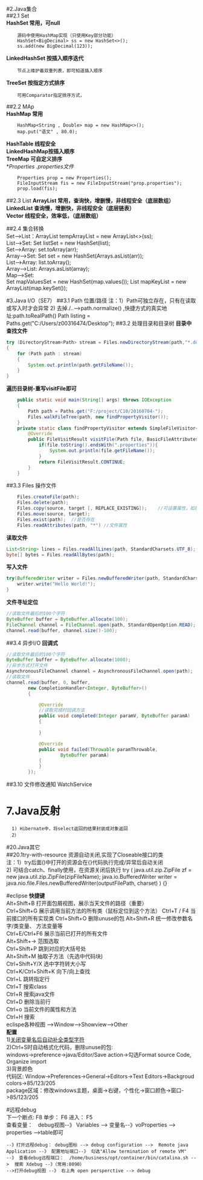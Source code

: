 #2.Java集合  
##2.1 Set  
**HashSet 常用，可null**
```
	源码中使用HashMap实现（只使用Key部分功能）  
	HashSet<BigDecimal> ss = new HashSet<>();  
	ss.add(new BigDecimal(123));  
```
**LinkedHashSet 按插入顺序迭代**  
```
	节点上维护着双重列表，即可知道插入顺序  
```
**TreeSet 按指定方式排序** 
```
	可用Comparator指定排序方式，  
```
##2.2 MAp  
**HashMap 常用**
```
	HashMap<String , Double> map = new HashMap<>(); 
	map.put("语文" , 80.0);
```
**HashTable 线程安全**  
**LinkedHashMap按插入顺序**  
**TreeMap 可自定义排序**  
**Properties *.properties文件**  
```
	Properties prop = new Properties(); 
	FileInputStream fis = new FileInputStream("prop.properties");
	prop.load(fis); 
 ``` 
##2.3 List
**ArrayList 常用，查询快，增删慢，非线程安全（底层数组）**  
**LinkedList 查询慢，增删快，非线程安全（底层链表）**  
**Vector 线程安全，效率低，（底层数组）**  

##2.4 集合转换  
    Set-->List：ArrayList<BigDecimal> tempArrayList = new ArrayList<>(ss);  
    List-->Set: Set<String> listSet = new HashSet<String>(list);  
    Set-->Array: set.toArray(arr);  
    Array-->Set: Set<String> set = new HashSet<String>(Arrays.asList(arr));  
    List-->Array: list.toArray();  
    Array-->List: Arrays.asList(array);  
    Map-->Set:  
        Set<String> mapValuesSet = new HashSet<String>(map.values()); 
        List<String> mapKeyList = new ArrayList<String>(map.keySet()); 

#3.Java I/O（SE7）
##3.1 Path 位置/路径
    注：1）Path可独立存在，只有在读取或写入时才会异常
        2) 去掉./..-->path.normalize() ,快捷方式的真实地址:path.toRealPath()
    Path listing = Paths.get("C:/Users/z00316474/Desktop");
##3.2 处理目录和目录树
**目录中查找文件**
```java
try (DirectoryStream<Path> stream = Files.newDirectoryStream(path,"*.doc"))
{
	for (Path path : stream)
	{
		System.out.println(path.getFileName());
	}
}
```
**遍历目录树-重写visitFile即可**
```java
    public static void main(String[] args) throws IOException
    {
        Path path = Paths.get("F:/project/C10/20160704-");
        Files.walkFileTree(path, new findPropertyVisitor());
    }
    private static class findPropertyVisitor extends SimpleFileVisitor<Path>{
        @Override
        public FileVisitResult visitFile(Path file, BasicFileAttributes attributes){
            if(file.toString().endsWith(".properties")){
                System.out.println(file.getFileName());
            }
            return FileVisitResult.CONTINUE;
        }
    }
```
##3.3 Files 操作文件
```java
    Files.createFile(path);
    Files.delete(path);
    Files.copy(source, target [, REPLACE_EXISTING]);    //可设置属性，如覆盖已有文件
    Files.move(source, target);
    Files.exist(path);  //是否存在
    Files.readAttributes(path, "*") //文件属性
```
**读取文件**
```java
List<String> lines = Files.readAllLines(path, StandardCharsets.UTF_8);
byte[] bytes = Files.readAllBytes(path);
```
**写入文件**
```java
try(BufferedWriter writer = Files.newBufferedWriter(path, StandardCharsets.UTF_8, StandardOpenOption.WRITE)){
    writer.write("Hello World!");
}
```
**文件寻址定位**
```java
//读取文件最后的100个字符
ByteBuffer buffer = ByteBuffer.allocate(100);
FileChannel channel = FileChannel.open(path, StandardOpenOption.READ);
channel.read(buffer, channel.size()-100);
```
##3.4 异步I/O
**回调式**
```java
//读取文件最后的100个字符
ByteBuffer buffer = ByteBuffer.allocate(1000);
//异步方式打开文件
AsynchronousFileChannel channel = AsynchronousFileChannel.open(path);
//读取文件
channel.read(buffer, 0, buffer,
        new CompletionHandler<Integer, ByteBuffer>()
        {

            @Override
            //读取完成时回调方法
            public void completed(Integer paramV, ByteBuffer paramA)
            {
                
            }

            @Override
            public void failed(Throwable paramThrowable,
                    ByteBuffer paramA)
            {
            }
        });
```


##3.10 文件修改通知 WatchService

# 7.Java反射
```
  1) Hibernate中，将select返回的结果封装成对象返回
  2）
```


#20.Java其它  
##20.1try-with-resource 资源自动关闭,实现了Closeable接口的类    
    注：1）try后面()中打开的资源会在{}代码执行完成/异常后自动关闭  
        2) 可结合catch、finally使用，在资源关闭后执行
    try (
      java.util.zip.ZipFile zf = new java.util.zip.ZipFile(zipFileName);
      java.io.BufferedWriter writer = java.nio.file.Files.newBufferedWriter(outputFilePath, charset)
    ) {}

#eclipse
**快捷键**  
    Alt+Shift+B 打开面包屑视图，展示当天文件的路径（重要）  
    Ctrl+Shift+G  展示调用当前方法的所有类（鼠标定位到这个方法） 
    Ctrl+T / F4  当前接口的所有实现类
    Ctrl+Shift+O 删除unuse的包
    Alt+Shift+R  统一修改参数名字/类变量、 方法变量等  
    Ctrl+E/Ctrl+F6 展示当前已打开的所有文件  
    Alt+Shift+->  范围选取  
    Ctrl+Shift+P  跳到对应的大括号处  
    Alt+Shift+M   抽取子方法（先选中代码块)  
    Ctrl+Shift+Y/X  选中字符转大小写  
    Ctrl+K/Ctrl+Shift+K 向下/向上查找  
    Ctrl+L  跳转指定行  
    Ctrl+T 搜索class  
    Ctrl+R 搜索java文件  
    Ctrl+D  删除当前行  
    Ctrl+o  当前文件的属性和方法  
    Ctrl+H  搜索  
    eclispe各种视图 -->Window-->Showview-->Other  
**配置**  
	1)[关闭变量名后自动补全类型字符](http://www.itnose.net/detail/6143864.html)  
	2)Ctrl+S时自动格式化代码，删除unuse的包:  
		windows->preference->java/Editor/Save action->勾选Format source Code, Organize import  
	3)背景颜色  
		代码区: Window->Preferences->General->Editors->Text Editors->Backgroud colors->85/123/205  
		package区域：修改windows主题，桌面->右键，个性化->窗口颜色->窗口->85/123/205  




#远程debug  
    下一个断点: F8  单步： F6	  进入： F5  
    查看变量：　debug视图--》 Variables --> 变量名--》voProperties --> properties -->table即可  

    --》打开远程debug： debug图标 --> debug configuration -->  Remote java Application --》 配置地址端口--》 勾选"Allow termination of remote VM"
    --》 查看debug远程端口：  /home/business/opt/container/bin/catalina.sh -->  搜索 Xdebug --》（常用:8090）
    -->打开debug视图 --》 右上角 open persperctive --> debug
